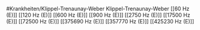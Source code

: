 #Krankheiten/Klippel-Trenaunay-Weber
Klippel-Trenaunay-Weber
[[60 Hz (E)]]
[[120 Hz (E)]]
[[600 Hz (E)]]
[[900 Hz (E)]]
[[2750 Hz (E)]]
[[17500 Hz (E)]]
[[72500 Hz (E)]]
[[375690 Hz (E)]]
[[357770 Hz (E)]]
[[425230 Hz (E)]]